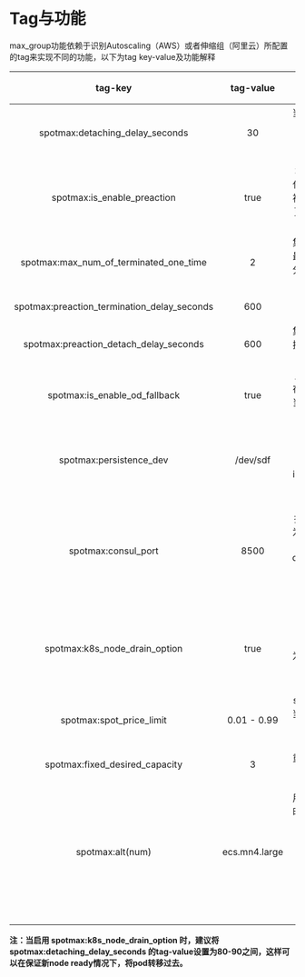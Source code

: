 # Tag与功能

max\_group功能依赖于识别Autoscaling（AWS）或者伸缩组（阿里云）所配置的tag来实现不同的功能，以下为tag key-value及功能解释

<table>
  <thead>
    <tr>
      <th style="text-align:center">tag-key</th>
      <th style="text-align:center">tag-value</th>
      <th style="text-align:center">&#x529F;&#x80FD;</th>
      <th style="text-align:center">&#x7248;&#x672C;&#x652F;&#x6301;</th>
    </tr>
  </thead>
  <tbody>
    <tr>
      <td style="text-align:center">spotmax:detaching_delay_seconds</td>
      <td style="text-align:center">30</td>
      <td style="text-align:center">&#x5F53;&#x89E6;&#x53D1;spot&#x56DE;&#x6536;&#x65F6;&#xFF0C;&#x95F4;&#x9694;&#x591A;&#x5C11;&#x79D2;&#x540E;&#xFF0C;&#x5C06;&#x88AB;&#x56DE;&#x6536;&#x673A;&#x5668;&#x4ECE;asg&#x4E2D;detach&#xFF0C;&#x9ED8;&#x8BA4;&#x4E3A;30&#x79D2;</td>
      <td
      style="text-align:center">Lite/Pro</td>
    </tr>
    <tr>
      <td style="text-align:center">spotmax:is_enable_preaction</td>
      <td style="text-align:center">true</td>
      <td style="text-align:center">&#x589E;&#x52A0;&#x6B64;tag&#x4E3A;&#x5F00;&#x542F;&#x96C6;&#x7FA4;&#x9632;&#x9000;&#x5316;&#x529F;&#x80FD;&#xFF0C;&#x6B64;&#x529F;&#x80FD;&#x4E3A;&#x9884;&#x6D4B;&#x5373;&#x5C06;&#x88AB;&#x56DE;&#x6536;&#x7684;&#x673A;&#x5668;&#xFF0C;&#x5E76;&#x63D0;&#x524D;&#x8FDB;&#x884C;&#x66F4;&#x66FF;&#x673A;&#x578B;&#x64CD;&#x4F5C;&#xFF0C;tag-value&#x4E3A;true&#x8868;&#x793A;&#x4E3A;&#x5F00;&#x542F;&#x6B64;&#x529F;&#x80FD;</td>
      <td
      style="text-align:center">Lite/Pro</td>
    </tr>
    <tr>
      <td style="text-align:center">spotmax:max_num_of_terminated_one_time</td>
      <td style="text-align:center">2</td>
      <td style="text-align:center">&#x96C6;&#x7FA4;&#x9632;&#x9000;&#x5316;&#x529F;&#x80FD;&#x4E00;&#x6B21;&#x5173;&#x95ED;&#x7684;&#x6700;&#x5927;&#x673A;&#x5668;&#x6570;&#xFF0C;&#x66FF;&#x6362;&#x673A;&#x5668;&#x6267;&#x884C;&#x5206;&#x6279;&#x66FF;&#x6362;&#xFF0C;&#x6BCF;&#x6B21;&#x66FF;&#x6362;&#x7684;&#x6700;&#x5927;&#x6570;&#x91CF;</td>
      <td
      style="text-align:center">Lite/Pro</td>
    </tr>
    <tr>
      <td style="text-align:center">spotmax:preaction_termination_delay_seconds</td>
      <td style="text-align:center">600</td>
      <td style="text-align:center">&#x96C6;&#x7FA4;&#x9632;&#x9000;&#x5316;&#x529F;&#x80FD;&#x6267;&#x884C;terminate&#x95F4;&#x9694;&#x65F6;&#x95F4;</td>
      <td
      style="text-align:center">Lite/Pro</td>
    </tr>
    <tr>
      <td style="text-align:center">spotmax:preaction_detach_delay_seconds</td>
      <td style="text-align:center">600</td>
      <td style="text-align:center">&#x96C6;&#x7FA4;&#x9632;&#x9000;&#x5316;&#x529F;&#x80FD;&#x4E2D;&#xFF0C;&#x5C06;&#x88AB;&#x66FF;&#x6362;&#x673A;&#x5668;&#x95F4;&#x9694;&#x591A;&#x5C11;&#x79D2;&#x540E;&#xFF0C;&#x4F1A;&#x88AB;detach&#x51FA;asg</td>
      <td
      style="text-align:center">Lite/Pro</td>
    </tr>
    <tr>
      <td style="text-align:center">spotmax:is_enable_od_fallback</td>
      <td style="text-align:center">true</td>
      <td style="text-align:center">&#x6B64;tag-value&#x4E3A;true&#x8868;&#x793A;&#xFF0C;&#x5728;&#x524D;&#x8FF0;&#x4E2D;&#x65AD;&#x9884;&#x8865;&#x507F;&#x673A;&#x5236;&#x4E2D;&#xFF0C;&#x5F53;&#x7ADE;&#x4EF7;&#x5B9E;&#x4F8B;&#x65E0;&#x6CD5;&#x83B7;&#x53D6;&#x65F6;&#xFF0C;&#x4F1A;&#x7528;&#x6309;&#x9700;&#x5B9E;&#x4F8B;&#x8865;&#x5145;</td>
      <td
      style="text-align:center">Lite/Pro</td>
    </tr>
    <tr>
      <td style="text-align:center">spotmax:persistence_dev</td>
      <td style="text-align:center">/dev/sdf</td>
      <td style="text-align:center">&#x6DFB;&#x52A0;&#x6B64;tag&#x53EF;&#x4EE5;&#x8FDB;&#x884C;ebs&#x7684;&#x6F02;&#x79FB;&#xFF0C;&#x65E0;&#x9ED8;&#x8BA4;&#x503C;&#xFF0C;tag-value&#x4E3A;&#x975E;root&#x76D8;&#x5728;instance&#x4E0A;&#x7684;&#x6620;&#x5C04;&#x8DEF;&#x5F84;&#xFF0C;&#x6682;&#x65F6;&#x4EC5;aws&#x5E73;&#x53F0;&#x652F;&#x6301;</td>
      <td
      style="text-align:center">Pro</td>
    </tr>
    <tr>
      <td style="text-align:center">spotmax:consul_port</td>
      <td style="text-align:center">8500</td>
      <td style="text-align:center">&#x914D;&#x7F6E;&#x6B64;&#x53C2;&#x6570;&#x4E3A;consul&#x652F;&#x6301;&#xFF0C;&#x65E0;&#x9ED8;&#x8BA4;&#x503C;&#xFF0C;tag-value&#x4E3A;consul
        agent&#x672C;&#x5730;&#x7AEF;&#x53E3;&#x53F7; &#x5728;&#x5B9E;&#x4F8B;&#x4E2D;&#x65AD;&#x5E76;&#x7ECF;&#x8FC7;detaching_delay_seconds&#x65F6;&#x95F4;&#x540E;&#xFF0C;&#x8BE5;&#x5B9E;&#x4F8B;&#x5C06;&#x4F1A;&#x4ECE;consul&#x7684;&#x670D;&#x52A1;&#x53D1;&#x73B0;&#x5217;&#x8868;&#x4E2D;&#x79FB;&#x9664;</td>
      <td
      style="text-align:center">Pro</td>
    </tr>
    <tr>
      <td style="text-align:center">spotmax:k8s_node_drain_option</td>
      <td style="text-align:center">true</td>
      <td style="text-align:center">kubernetes pod&#x9884;&#x8FC1;&#x79FB;&#x529F;&#x80FD;&#xFF0C;&#x5F53;&#x6B64;tag-key&#x4E3A;true&#x65F6;&#xFF0C;&#x5F00;&#x542F;&#x6B64;&#x529F;&#x80FD;&#xFF0C;&#x5F53;node&#x4E3A;spot&#x4E14;&#x5C06;&#x8981;&#x88AB;&#x56DE;&#x6536;&#x65F6;&#xFF0C;&#x4F1A;&#x5728;&#x65B0;&#x8D77;node&#x540E;&#xFF0C;&#x5E76;&#x5C06;&#x88AB;&#x4E2D;&#x65AD;node&#x4E0A;&#x7684;pod&#x8FC1;&#x79FB;</td>
      <td
      style="text-align:center">Pro</td>
    </tr>
    <tr>
      <td style="text-align:center">spotmax:spot_price_limit</td>
      <td style="text-align:center">0.01 - 0.99</td>
      <td style="text-align:center">spot&#x4EF7;&#x683C;&#x9650;&#x5236;&#xFF0C;&#x4F8B;&#x5982; 0.9&#xFF0C;
        &#x5F53;spot&#x673A;&#x578B;&#x4EF7;&#x683C;&#x8D85;&#x8FC7;&#x6309;&#x9700;&#x673A;&#x578B;&#x4EF7;&#x683C;&#x7684;90%&#xFF0C;&#x4ECE;&#x66FF;&#x6362;&#x673A;&#x578B;&#x5217;&#x8868;&#x4E2D;&#x79FB;&#x51FA;&#x8FD9;&#x4E2A;&#x673A;&#x578B;</td>
      <td
      style="text-align:center">ali Lite/Pro</td>
    </tr>
    <tr>
      <td style="text-align:center">spotmax:fixed_desired_capacity</td>
      <td style="text-align:center">3</td>
      <td style="text-align:center">&#x91CD;&#x65B0;&#x8BBE;&#x7F6E;&#x4F38;&#x7F29;&#x7EC4;&#x7684;&#x673A;&#x5668;&#x7684;&#x671F;&#x671B;&#x503C;</td>
      <td
      style="text-align:center">Pro</td>
    </tr>
    <tr>
      <td style="text-align:center">spotmax:alt(num)</td>
      <td style="text-align:center">ecs.mn4.large</td>
      <td style="text-align:center">
        <p>&#x7528;&#x4E8E;&#x5F53;&#x4F38;&#x7F29;&#x7EC4;&#x5185;&#x7684;&#x673A;&#x5668;&#x6CA1;&#x6709;&#x65F6;&#xFF0C;&#x7528;&#x989D;&#x5916;&#x7684;&#x673A;&#x5668;&#x6765;&#x66FF;&#x6362;&#xFF0C;&#x4F8B;&#x5B50;&#xFF1A;</p>
        <p>(<b>key</b>:spotmax:alt<b>1</b>
        </p>
        <p><b>value</b>:ecs.mn4.large)</p>
        <p>(<b>key</b>:spotmax:alt<b>2</b>
        </p>
        <p><b>value</b>:ecs.n2.medium)</p>
      </td>
      <td style="text-align:center">Pro</td>
    </tr>
  </tbody>
</table>

**注：当启用 spotmax:k8s\_node\_drain\_option 时，建议将spotmax:detaching\_delay\_seconds 的tag-value设置为80-90之间，这样可以在保证新node ready情况下，将pod转移过去。**

